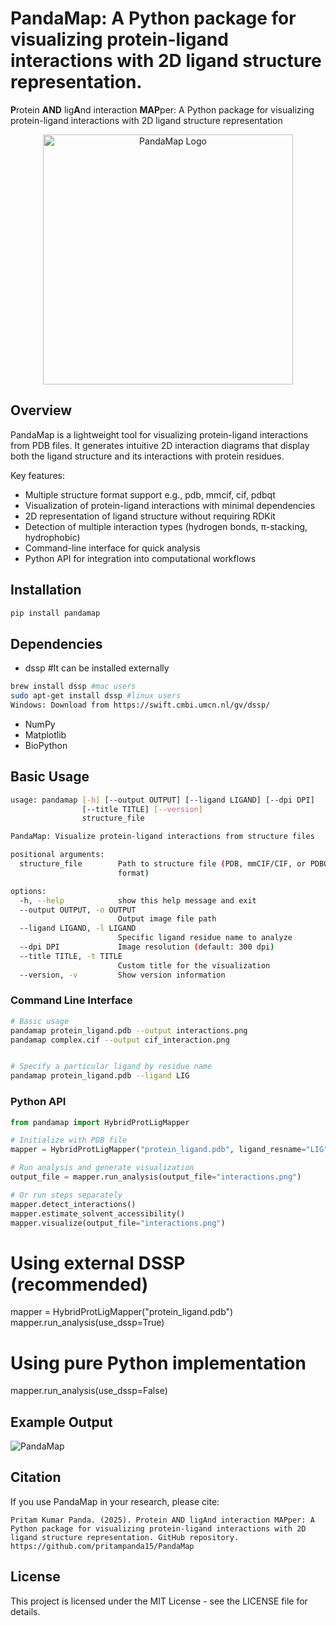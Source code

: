 # PandaMap: A Python package for visualizing protein-ligand interactions with 2D ligand structure representation. 

**P**rotein **AND** lig**A**nd interaction **MAP**per: A Python package for visualizing protein-ligand interactions with 2D ligand structure representation

<p align="center">
  <img src="logo/pandamap-logo.svg" alt="PandaMap Logo" width="400">
</p>

## Overview

PandaMap is a lightweight tool for visualizing protein-ligand interactions from PDB files. It generates intuitive 2D interaction diagrams that display both the ligand structure and its interactions with protein residues.

Key features:
- Multiple structure format support e.g., pdb, mmcif, cif, pdbqt
- Visualization of protein-ligand interactions with minimal dependencies
- 2D representation of ligand structure without requiring RDKit
- Detection of multiple interaction types (hydrogen bonds, π-stacking, hydrophobic)
- Command-line interface for quick analysis
- Python API for integration into computational workflows

## Installation

```bash
pip install pandamap
```

## Dependencies
- dssp #It can be installed externally
```bash
brew install dssp #mac users
sudo apt-get install dssp #linux users
Windows: Download from https://swift.cmbi.umcn.nl/gv/dssp/ 
```
- NumPy
- Matplotlib
- BioPython

## Basic Usage
```bash
usage: pandamap [-h] [--output OUTPUT] [--ligand LIGAND] [--dpi DPI]
                [--title TITLE] [--version]
                structure_file

PandaMap: Visualize protein-ligand interactions from structure files

positional arguments:
  structure_file        Path to structure file (PDB, mmCIF/CIF, or PDBQT
                        format)

options:
  -h, --help            show this help message and exit
  --output OUTPUT, -o OUTPUT
                        Output image file path
  --ligand LIGAND, -l LIGAND
                        Specific ligand residue name to analyze
  --dpi DPI             Image resolution (default: 300 dpi)
  --title TITLE, -t TITLE
                        Custom title for the visualization
  --version, -v         Show version information

```

### Command Line Interface

```bash
# Basic usage
pandamap protein_ligand.pdb --output interactions.png
pandamap complex.cif --output cif_interaction.png


# Specify a particular ligand by residue name
pandamap protein_ligand.pdb --ligand LIG
```

### Python API

```python
from pandamap import HybridProtLigMapper

# Initialize with PDB file
mapper = HybridProtLigMapper("protein_ligand.pdb", ligand_resname="LIG")

# Run analysis and generate visualization
output_file = mapper.run_analysis(output_file="interactions.png")

# Or run steps separately
mapper.detect_interactions()
mapper.estimate_solvent_accessibility()
mapper.visualize(output_file="interactions.png")
```
# Using external DSSP (recommended)
mapper = HybridProtLigMapper("protein_ligand.pdb")
mapper.run_analysis(use_dssp=True)

# Using pure Python implementation
mapper.run_analysis(use_dssp=False)
## Example Output

![PandaMap](test/complex_interactions.png)

## Citation

If you use PandaMap in your research, please cite:

```
Pritam Kumar Panda. (2025). Protein AND ligAnd interaction MAPper: A Python package for visualizing protein-ligand interactions with 2D ligand structure representation. GitHub repository. https://github.com/pritampanda15/PandaMap
```

## License

This project is licensed under the MIT License - see the LICENSE file for details.
